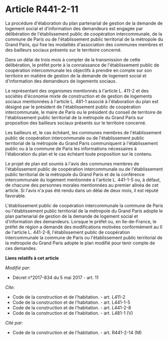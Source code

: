 # Article R441-2-11

La procédure d'élaboration du plan partenarial de gestion de la demande de logement social et d'information des demandeurs
est engagée par délibération de l'établissement public de coopération intercommunale, de la commune de Paris ou de
l'établissement public territorial de la métropole du Grand Paris, qui fixe les modalités d'association des communes membres
et des bailleurs sociaux présents sur le territoire concerné.

Dans un délai de trois mois à compter de la transmission de cette délibération, le préfet porte à la connaissance de
l'établissement public de coopération intercommunale les objectifs à prendre en compte sur son territoire en matière de
gestion de la demande de logement social et d'information des demandeurs de logements sociaux.

Le représentant des organismes mentionnés à l'article L. 411-2 et des sociétés d'économie mixte de construction et de gestion
de logements sociaux mentionnées à l'article L. 481-1 associé à l'élaboration du plan est désigné par le président de
l'établissement public de coopération intercommunale, le maire de Paris ou le président du conseil de territoire de
l'établissement public territorial de la métropole du Grand Paris sur proposition des bailleurs sociaux présents sur le
territoire concerné.

Les bailleurs et, le cas échéant, les communes membres de l'établissement public de coopération intercommunale ou de
l'établissement public territorial de la métropole du Grand Paris communiquent à l'établissement public ou à la commune de
Paris les informations nécessaires à l'élaboration du plan et le cas échéant toute proposition sur le contenu.

Le projet de plan est soumis à l'avis des communes membres de l'établissement public de coopération intercommunale ou de
l'établissement public territorial de la métropole du Grand Paris et de la conférence intercommunale du logement mentionnée à
l'article L. 441-1-5 ou, à défaut, de chacune des personnes morales mentionnées au premier alinéa de cet article. Si l'avis
n'a pas été rendu dans un délai de deux mois, il est réputé favorable.

L'établissement public de coopération intercommunale la commune de Paris ou l'établissement public territorial de la
métropole du Grand Paris adopte le plan partenarial de gestion de la demande de logement social et d'information des
demandeurs. Lorsque le préfet ou, en Ile-de-France, le préfet de région a demandé des modifications motivées conformément au
II de l'article L. 441-2-8, l'établissement public de coopération intercommunale la commune de Paris ou l'établissement
public territorial de la métropole du Grand Paris adopte le plan modifié pour tenir compte de ces demandes.

**Liens relatifs à cet article**

_Modifié par_:

  - Décret n°2017-834 du 5 mai 2017 - art. 11

_Cite_:

  - Code de la construction et de l'habitation. - art. L411-2
  - Code de la construction et de l'habitation. - art. L441-1-5
  - Code de la construction et de l'habitation. - art. L441-2-8
  - Code de la construction et de l'habitation. - art. L481-1 (V)

_Cité par_:

  - Code de la construction et de l'habitation. - art. R441-2-14 (M)
